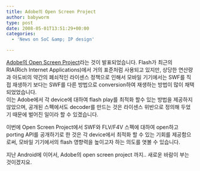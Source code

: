 ```yaml
---
title: Adobe의 Open Screen Project
author: babyworm
type: post
date: 2008-05-01T13:51:29+00:00
categories:
  - 'News on SoC &amp; IP design'

---
```

<A href="http://www.adobe.com/openscreenproject/" target=_blank>Adobe의 Open Screen Project</A>라는 것이 발표되었습니다. Flash가 최근의 RIA(Rich Internet Applications)에서 거의 표준처럼 사용되고 있지만, 상당한 연산량과 아도비의 약간의 폐쇠적인 라이센스 정책으로 인해서 모바일 기기에서는 SWF를 직접 재생하기 보다는 SWF를 다른 방법으로 conversion하여 재생하는 방법이 많이 채택되었었습니다.  
이는 Adobe에서 각 device에 대하여 flash play를 최적화 할수 있는 방법을 제공하지 않았으며, 공개된 스펙에서도 decoder를 만드는 것은 라이센스 위반으로 정의해 두었기 때문에 벌어진 일이라 할 수 있겠습니다.  
  
이번에 Open Screen Project에서 SWF와 FLV/F4V 스펙에 대하여 open하고 porting API를 공개하기로 한 것은 각 device에서 최적화 할 수 있는 기회를 제공함으로써, 모바일 기기에서의 flash 영향력을 높이고자 하는 의도를 엿볼 수 있습니다.  
  
지난 Android에 이어서, Adobe의 open screen project 까지.. 새로운 바람이 부는 것이겠지요.

